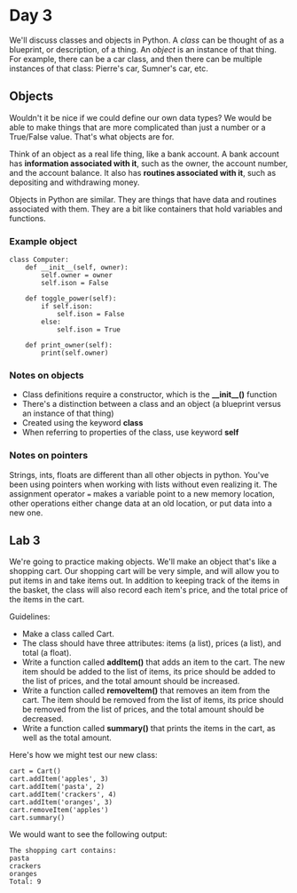 # Day 3

We'll discuss classes and objects in Python. A *class* can be thought of as a blueprint, or description, of a thing. An *object* is an instance of that thing.  For example, there can be a car class, and then there can be multiple instances of that class: Pierre's car, Sumner's car, etc.

## Objects

Wouldn't it be nice if we could define our own data types? We would be able to make things that are more complicated than just a number or a True/False value. That's what objects are for.

Think of an object as a real life thing, like a bank account. A bank account has **information associated with it**, such as the owner, the account number, and the account balance. It also has **routines associated with it**, such as depositing and withdrawing money. 

Objects in Python are similar. They are things that have data and routines associated with them. They are a bit like containers that hold variables and functions.

### Example object

    class Computer:
        def __init__(self, owner):
            self.owner = owner
            self.ison = False

        def toggle_power(self):
            if self.ison:
                self.ison = False
            else:
                self.ison = True

        def print_owner(self):
            print(self.owner)

### Notes on objects

- Class definitions require a constructor, which is the **\_\_init\_\_()** function
- There's a distinction between a class and an object (a blueprint versus an instance of that thing)
- Created using the keyword **class**
- When referring to properties of the class, use keyword **self**

### Notes on pointers

Strings, ints, floats are different than all other objects in python. You've been using pointers when working with lists without even realizing it. The assignment operator `=` makes a variable point to a new memory location, other operations either change data at an old location, or put data into a new one.

## Lab 3

We're going to practice making objects. We'll make an object that's like a shopping cart. Our shopping cart will be very simple, and will allow you to put items in and take items out. In addition to keeping track of the items in the basket, the class will also record each item's price, and the total price of the items in the cart.

Guidelines:

- Make a class called Cart.
- The class should have three attributes: items (a list), prices (a list), and total (a float).
- Write a function called **addItem()** that adds an item to the cart. The new item should be added to the list of items, its price should be added to the list of prices, and the total amount should be increased.
- Write a function called **removeItem()** that removes an item from the cart. The item should be removed from the list of items, its price should be removed from the list of prices, and the total amount should be decreased.
- Write a function called **summary()** that prints the items in the cart, as well as the total amount.

Here's how we might test our new class:

    cart = Cart()
    cart.addItem('apples', 3)
    cart.addItem('pasta', 2)
    cart.addItem('crackers', 4)
    cart.addItem('oranges', 3)
    cart.removeItem('apples')
    cart.summary()

We would want to see the following output:

    The shopping cart contains:
    pasta
    crackers
    oranges
    Total: 9
